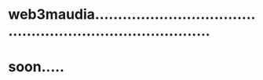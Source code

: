 # web3maudia...............................................................................
# soon.....
